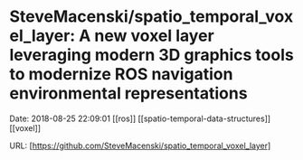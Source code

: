 # SteveMacenski/spatio_temporal_voxel_layer: A new voxel layer leveraging modern 3D graphics tools to modernize ROS navigation environmental representations

Date: 2018-08-25 22:09:01
[[ros]] [[spatio-temporal-data-structures]] [[voxel]]

URL: [https://github.com/SteveMacenski/spatio_temporal_voxel_layer]
